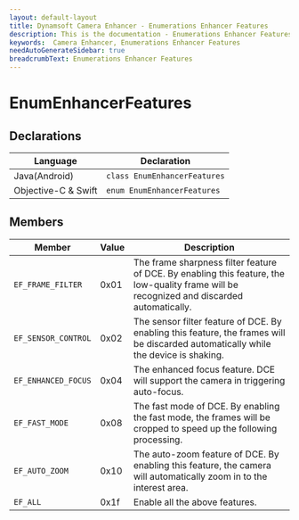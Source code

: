 ```yaml
---
layout: default-layout
title: Dynamsoft Camera Enhancer - Enumerations Enhancer Features
description: This is the documentation - Enumerations Enhancer Features page of Dynamsoft Camera Enhancer.
keywords:  Camera Enhancer, Enumerations Enhancer Features
needAutoGenerateSidebar: true
breadcrumbText: Enumerations Enhancer Features
---
```


# EnumEnhancerFeatures

## Declarations

| Language | Declaration |
|----------|-------------|
| Java(Android) | `class EnumEnhancerFeatures` |
| Objective-C & Swift | `enum EnumEnhancerFeatures` |

## Members

| Member | Value | Description |
|--------|-------|-------------|
| `EF_FRAME_FILTER` | 0x01 | The frame sharpness filter feature of DCE. By enabling this feature, the low-quality frame will be recognized and discarded automatically. |
| `EF_SENSOR_CONTROL` | 0x02 | The sensor filter feature of DCE. By enabling this feature, the frames will be discarded automatically while the device is shaking. |
| `EF_ENHANCED_FOCUS` | 0x04 | The enhanced focus feature. DCE will support the camera in triggering auto-focus. |
| `EF_FAST_MODE` | 0x08 | The fast mode of DCE. By enabling the fast mode, the frames will be cropped to speed up the following processing. |
| `EF_AUTO_ZOOM` | 0x10 | The auto-zoom feature of DCE. By enabling this feature, the camera will automatically zoom in to the interest area. |
| `EF_ALL` | 0x1f | Enable all the above features. |
